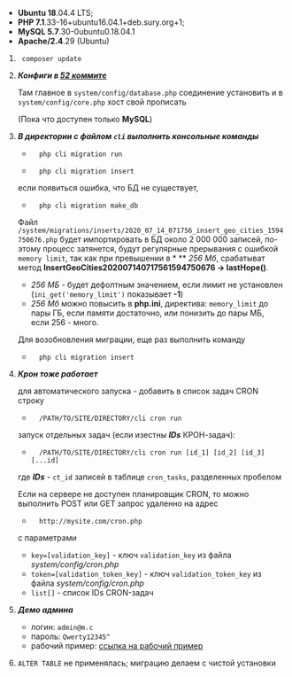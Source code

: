 * **Ubuntu 18**.04.4 LTS;
* **PHP 7.1**.33-16+ubuntu16.04.1+deb.sury.org+1;
* **MySQL 5.7**.30-0ubuntu0.18.04.1
* **Apache/2.4**.29 (Ubuntu)

1.		composer update

2. ***Конфиги в [52 коммите](https://github.com/ivan-matthews/demo/commit/0716284f4e99368fa18d2e9f8760b054114aaae6 "0716284f4e99368fa18d2e9f8760b054114aaae6")***

	Там главное в ``system/config/database.php`` соединение установить
	и в ``system/config/core.php`` хост свой прописать

	(Пока что доступен только **MySQL**)

3. ***В директории с файлом `cli` выполнить консольные команды*** 

	*		php cli migration run
	*		php cli migration insert

	если появиться ошибка, что БД не существует,

	* 		php cli migration make_db

	Файл ``/system/migrations/inserts/2020_07_14_071756_insert_geo_cities_1594750676.php``
	будет импортировать в БД около 2 000 000 записей, по-этому процесс затянется,
	будут регулярные прерывания с ошибкой `memory limit`, так как при превышении 
	в * ** *256 Мб*, срабатыват метод **InsertGeoCities202007140717561594750676 -> lastHope()**.
	
	* *256 МБ* - будет дефолтным значением, если лимит не установлен (`ini_get('memory_limit')` показывает **-1**)
	* *256 Мб* можно повысить в **php.ini**, директива: `memory_limit` до пары ГБ, если памяти достаточно, или понизить до пары МБ, если 256 - много.

	Для возобновления миграции, еще раз выполнить команду
	*		php cli migration insert

4. ***Крон тоже работает***

	для автоматического запуска - добавить в список задач CRON строку

	* 		/PATH/TO/SITE/DIRECTORY/cli cron run

	запуск отдельных задач (если изестны ***IDs*** КРОН-задач): 
	* 		/PATH/TO/SITE/DIRECTORY/cli cron run [id_1] [id_2] [id_3] [...id]
	где ***IDs*** - `ct_id` записей в таблице `cron_tasks`, разделенных пробелом

	Если на сервере не доступен планировщик CRON, то можно выполнить POST или GET запрос
	удаленно на адрес
	*		http://mysite.com/cron.php
	с параметрами 
	* `key=[validation_key]` - ключ `validation_key` из файла *system/config/cron.php*
	* `token=[validation_token_key]` -  ключ `validation_token_key` из файла *system/config/cron.php*
	* `list[]` - список IDs CRON-задач

5. ***Демо админа***

	* логин: `admin@m.c`
	* пароль: `Qwerty12345^`
	* рабочий пример: [ссылка на рабочий пример](https://i-matthews.000webhostapp.com)
	
6. ```ALTER TABLE``` не применялась; миграцию делаем с чистой установки